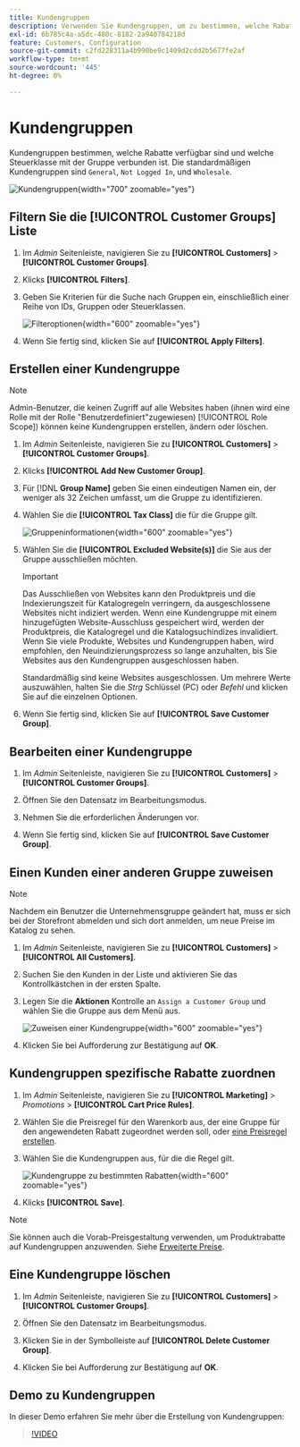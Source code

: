 ```yaml
---
title: Kundengruppen
description: Verwenden Sie Kundengruppen, um zu bestimmen, welche Rabatte für Kunden verfügbar sind, die einer Gruppe zugewiesen sind, und die mit der Gruppe verbundene Steuerklasse.
exl-id: 6b785c4a-a5dc-480c-8182-2a940784218d
feature: Customers, Configuration
source-git-commit: c2fd228311a4b990be9c1409d2cdd2b5677fe2af
workflow-type: tm+mt
source-wordcount: '445'
ht-degree: 0%

---
```


# Kundengruppen

Kundengruppen bestimmen, welche Rabatte verfügbar sind und welche Steuerklasse mit der Gruppe verbunden ist. Die standardmäßigen Kundengruppen sind `General`, `Not Logged In`, und `Wholesale`.

![Kundengruppen](assets/customer-groups.png){width="700" zoomable="yes"}

## Filtern Sie die [!UICONTROL Customer Groups] Liste

1. Im _Admin_ Seitenleiste, navigieren Sie zu **[!UICONTROL Customers]** > **[!UICONTROL Customer Groups]**.

1. Klicks **[!UICONTROL Filters]**.

1. Geben Sie Kriterien für die Suche nach Gruppen ein, einschließlich einer Reihe von IDs, Gruppen oder Steuerklassen.

   ![Filteroptionen](assets/groups-filters.png){width="600" zoomable="yes"}

1. Wenn Sie fertig sind, klicken Sie auf **[!UICONTROL Apply Filters]**.

## Erstellen einer Kundengruppe

>[!NOTE]
>
>Admin-Benutzer, die keinen Zugriff auf alle Websites haben (ihnen wird eine Rolle mit der Rolle &quot;Benutzerdefiniert&quot;zugewiesen) [!UICONTROL Role Scope]) können keine Kundengruppen erstellen, ändern oder löschen.

1. Im _Admin_ Seitenleiste, navigieren Sie zu **[!UICONTROL Customers]** > **[!UICONTROL Customer Groups]**.

1. Klicks **[!UICONTROL Add New Customer Group]**.

1. Für [!DNL **Group Name]** geben Sie einen eindeutigen Namen ein, der weniger als 32 Zeichen umfasst, um die Gruppe zu identifizieren.

1. Wählen Sie die **[!UICONTROL Tax Class]** die für die Gruppe gilt.

   ![Gruppeninformationen](assets/group-information.png){width="600" zoomable="yes"}

1. Wählen Sie die **[!UICONTROL Excluded Website(s)]** die Sie aus der Gruppe ausschließen möchten.

   >[!IMPORTANT]
   >
   >Das Ausschließen von Websites kann den Produktpreis und die Indexierungszeit für Katalogregeln verringern, da ausgeschlossene Websites nicht indiziert werden. Wenn eine Kundengruppe mit einem hinzugefügten Website-Ausschluss gespeichert wird, werden der Produktpreis, die Katalogregel und die Katalogsuchindizes invalidiert. Wenn Sie viele Produkte, Websites und Kundengruppen haben, wird empfohlen, den Neuindizierungsprozess so lange anzuhalten, bis Sie Websites aus den Kundengruppen ausgeschlossen haben.

   Standardmäßig sind keine Websites ausgeschlossen. Um mehrere Werte auszuwählen, halten Sie die _Strg_ Schlüssel (PC) oder _Befehl_ und klicken Sie auf die einzelnen Optionen.

1. Wenn Sie fertig sind, klicken Sie auf **[!UICONTROL Save Customer Group]**.

## Bearbeiten einer Kundengruppe

1. Im _Admin_ Seitenleiste, navigieren Sie zu **[!UICONTROL Customers]** > **[!UICONTROL Customer Groups]**.

1. Öffnen Sie den Datensatz im Bearbeitungsmodus.

1. Nehmen Sie die erforderlichen Änderungen vor.

1. Wenn Sie fertig sind, klicken Sie auf **[!UICONTROL Save Customer Group]**.

## Einen Kunden einer anderen Gruppe zuweisen

>[!NOTE]
>
>Nachdem ein Benutzer die Unternehmensgruppe geändert hat, muss er sich bei der Storefront abmelden und sich dort anmelden, um neue Preise im Katalog zu sehen.

1. Im _Admin_ Seitenleiste, navigieren Sie zu **[!UICONTROL Customers]** > **[!UICONTROL All Customers]**.

1. Suchen Sie den Kunden in der Liste und aktivieren Sie das Kontrollkästchen in der ersten Spalte.

1. Legen Sie die **Aktionen** Kontrolle an `Assign a Customer Group` und wählen Sie die Gruppe aus dem Menü aus.

   ![Zuweisen einer Kundengruppe](assets/group-assign.png){width="600" zoomable="yes"}

1. Klicken Sie bei Aufforderung zur Bestätigung auf **OK**.

## Kundengruppen spezifische Rabatte zuordnen

1. Im _Admin_ Seitenleiste, navigieren Sie zu **[!UICONTROL Marketing]** > _Promotions_ > **[!UICONTROL Cart Price Rules]**.

1. Wählen Sie die Preisregel für den Warenkorb aus, der eine Gruppe für den angewendeten Rabatt zugeordnet werden soll, oder [eine Preisregel erstellen](../merchandising-promotions/price-rules-catalog.md).

1. Wählen Sie die Kundengruppen aus, für die die Regel gilt.

   ![Kundengruppe zu bestimmten Rabatten](assets/group-discount.png){width="600" zoomable="yes"}

1. Klicks **[!UICONTROL Save]**.

>[!NOTE]
>
> Sie können auch die Vorab-Preisgestaltung verwenden, um Produktrabatte auf Kundengruppen anzuwenden. Siehe [Erweiterte Preise](../catalog/product-price-group.md).

## Eine Kundengruppe löschen

1. Im _Admin_ Seitenleiste, navigieren Sie zu **[!UICONTROL Customers]** > **[!UICONTROL Customer Groups]**.

1. Öffnen Sie den Datensatz im Bearbeitungsmodus.

1. Klicken Sie in der Symbolleiste auf **[!UICONTROL Delete Customer Group]**.

1. Klicken Sie bei Aufforderung zur Bestätigung auf **OK**.

## Demo zu Kundengruppen

In dieser Demo erfahren Sie mehr über die Erstellung von Kundengruppen:

>[!VIDEO](https://video.tv.adobe.com/v/343660/?quality=12)
